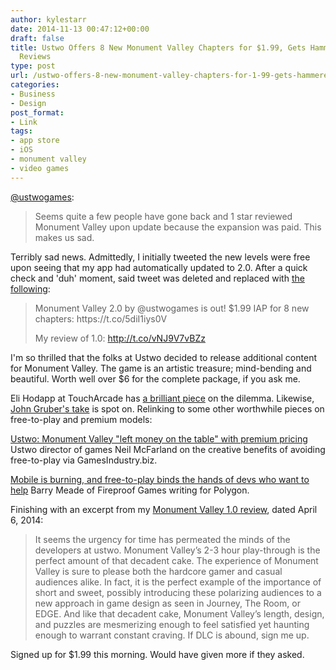 ```yaml
---
author: kylestarr
date: 2014-11-13 00:47:12+00:00
draft: false
title: Ustwo Offers 8 New Monument Valley Chapters for $1.99, Gets Hammered with 1-Star
  Reviews
type: post
url: /ustwo-offers-8-new-monument-valley-chapters-for-1-99-gets-hammered-with-1-star-reviews/
categories:
- Business
- Design
post_format:
- Link
tags:
- app store
- iOS
- monument valley
- video games
---
```


[@ustwogames](https://twitter.com/ustwogames/status/532654536746614784):



<blockquote>Seems quite a few people have gone back and 1 star reviewed Monument Valley upon update because the expansion was paid. This makes us sad.</blockquote>



Terribly sad news. Admittedly, I initially tweeted the new levels were free upon seeing that my app had automatically updated to 2.0. After a quick check and 'duh' moment, said tweet was deleted and replaced with [the following](https://twitter.com/_kylestarr/status/532572614170902529):



<blockquote>Monument Valley 2.0 by @ustwogames is out! $1.99 IAP for 8 new chapters:
https://t.co/5diI1iys0V

My review of 1.0:
http://t.co/vNJ9V7vBZz</blockquote>



I'm so thrilled that the folks at Ustwo decided to release additional content for Monument Valley. The game is an artistic treasure; mind-bending and beautiful. Worth well over $6 for the complete package, if you ask me.

Eli Hodapp at TouchArcade has [a brilliant piece](http://toucharcade.com/2014/11/12/one-star-reviews-flood-monument-valley-following-paid-expansion-release/) on the dilemma. Likewise, [John Gruber's take](http://daringfireball.net/linked/2014/11/12/monument-valley) is spot on. Relinking to some other worthwhile pieces on free-to-play and premium models:

[Ustwo: Monument Valley "left money on the table" with premium pricing](http://www.gamesindustry.biz/articles/2014-06-27-ustwo-monument-valley-left-money-on-the-table-with-premium-price)
Ustwo director of games Neil McFarland on the creative benefits of avoiding free-to-play via GamesIndustry.biz.

[Mobile is burning, and free-to-play binds the hands of devs who want to help](http://www.gamesindustry.biz/articles/2014-06-27-ustwo-monument-valley-left-money-on-the-table-with-premium-price)
Barry Meade of Fireproof Games writing for Polygon.

Finishing with an excerpt from my [Monument Valley 1.0 review](https://www.zerocounts.net/2014/04/06/monument-valley-a-review/), dated April 6, 2014:



<blockquote>It seems the urgency for time has permeated the minds of the developers at ustwo. Monument Valley’s 2-3 hour play-through is the perfect amount of that decadent cake. The experience of Monument Valley is sure to please both the hardcore gamer and casual audiences alike. In fact, it is the perfect example of the importance of short and sweet, possibly introducing these polarizing audiences to a new approach in game design as seen in Journey, The Room, or EDGE. And like that decadent cake, Monument Valley’s length, design, and puzzles are mesmerizing enough to feel satisfied yet haunting enough to warrant constant craving. If DLC is abound, sign me up.</blockquote>



Signed up for $1.99 this morning. Would have given more if they asked.
